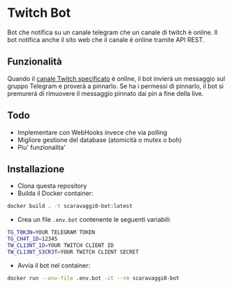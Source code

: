# Twitch Bot

Bot che notifica su un canale telegram che un canale di twitch è online. Il bot notifica anche il sito web che il canale è online tramite API REST.

## Funzionalità

Quando il [canale Twitch specificato](./main.ts) è online, il bot invierà un
messaggio sul gruppo Telegram e proverà a pinnarlo. Se ha i permessi di
pinnarlo, il bot si premurerà di rimuovere il messaggio pinnato dai pin a fine
della live.

## Todo

- Implementare con WebHooks invece che via polling
- Migliore gestione del database (atomicità o mutex o boh)
- Piu' funzionalita'

## Installazione

- Clona questa repository
- Builda il Docker container:

```bash
docker build . -t scaravaggi0-bot:latest
```

- Crea un file `.env.bot` contenente le seguenti variabili:

```bash
TG_T0K3N=YOUR TELEGRAM TOKEN
TG_CH4T_1D=12345
TW_CL13NT_1D=YOUR TWITCH CLIENT ID
TW_CL13NT_S3CR3T=YOUR TWITCH CLIENT SECRET
```

- Avvia il bot nel container:

```bash
docker run --env-file .env.bot -it --rm scaravaggi0-bot
```
